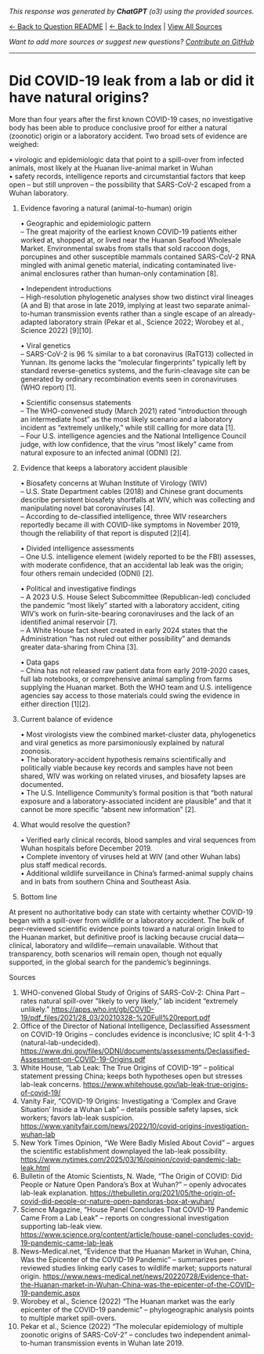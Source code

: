 <!-- 
Generated by: chatgpt
Model: o3
Prompt type: sources
Generated at: 2025-06-13T09:28:18.612494
-->

*This response was generated by **ChatGPT** (o3) using the provided sources.*

[← Back to Question README](README.md) | [← Back to Index](../README.md) | [View All Sources](../allsources.md)

*Want to add more sources or suggest new questions? [Contribute on GitHub](https://github.com/justinwest/SuggestedSources)*

---

# Did COVID-19 leak from a lab or did it have natural origins?

More than four years after the first known COVID-19 cases, no investigative body has been able to produce conclusive proof for either a natural (zoonotic) origin or a laboratory accident.  Two broad sets of evidence are weighed:  

• virologic and epidemiologic data that point to a spill-over from infected animals, most likely at the Huanan live-animal market in Wuhan  
• safety records, intelligence reports and circumstantial factors that keep open – but still unproven – the possibility that SARS-CoV-2 escaped from a Wuhan laboratory.

1. Evidence favoring a natural (animal-to-human) origin  

   • Geographic and epidemiologic pattern  
     – The great majority of the earliest known COVID-19 patients either worked at, shopped at, or lived near the Huanan Seafood Wholesale Market. Environmental swabs from stalls that sold raccoon dogs, porcupines and other susceptible mammals contained SARS-CoV-2 RNA mingled with animal genetic material, indicating contaminated live-animal enclosures rather than human-only contamination [8].  
   
   • Independent introductions  
     – High-resolution phylogenetic analyses show two distinct viral lineages (A and B) that arose in late 2019, implying at least two separate animal-to-human transmission events rather than a single escape of an already-adapted laboratory strain (Pekar et al., Science 2022; Worobey et al., Science 2022) [9][10].  
   
   • Viral genetics  
     – SARS-CoV-2 is 96 % similar to a bat coronavirus (RaTG13) collected in Yunnan. Its genome lacks the “molecular fingerprints” typically left by standard reverse-genetics systems, and the furin-cleavage site can be generated by ordinary recombination events seen in coronaviruses (WHO report) [1].  

   • Scientific consensus statements  
     – The WHO-convened study (March 2021) rated “introduction through an intermediate host” as the most likely scenario and a laboratory incident as “extremely unlikely,” while still calling for more data [1].  
     – Four U.S. intelligence agencies and the National Intelligence Council judge, with low confidence, that the virus “most likely” came from natural exposure to an infected animal (ODNI) [2].

2. Evidence that keeps a laboratory accident plausible  

   • Biosafety concerns at Wuhan Institute of Virology (WIV)  
     – U.S. State Department cables (2018) and Chinese grant documents describe persistent biosafety shortfalls at WIV, which was collecting and manipulating novel bat coronaviruses [4].  
     – According to de-classified intelligence, three WIV researchers reportedly became ill with COVID-like symptoms in November 2019, though the reliability of that report is disputed [2][4].  

   • Divided intelligence assessments  
     – One U.S. intelligence element (widely reported to be the FBI) assesses, with moderate confidence, that an accidental lab leak was the origin; four others remain undecided (ODNI) [2].  
   
   • Political and investigative findings  
     – A 2023 U.S. House Select Subcommittee (Republican-led) concluded the pandemic “most likely” started with a laboratory accident, citing WIV’s work on furin-site-bearing coronaviruses and the lack of an identified animal reservoir [7].  
     – A White House fact sheet created in early 2024 states that the Administration “has not ruled out either possibility” and demands greater data-sharing from China [3].  

   • Data gaps  
     – China has not released raw patient data from early 2019-2020 cases, full lab notebooks, or comprehensive animal sampling from farms supplying the Huanan market.  Both the WHO team and U.S. intelligence agencies say access to those materials could swing the evidence in either direction [1][2].

3. Current balance of evidence  

   • Most virologists view the combined market-cluster data, phylogenetics and viral genetics as more parsimoniously explained by natural zoonosis.  
   • The laboratory-accident hypothesis remains scientifically and politically viable because key records and samples have not been shared, WIV was working on related viruses, and biosafety lapses are documented.  
   • The U.S. Intelligence Community’s formal position is that “both natural exposure and a laboratory-associated incident are plausible” and that it cannot be more specific “absent new information” [2].  

4. What would resolve the question?  

   • Verified early clinical records, blood samples and viral sequences from Wuhan hospitals before December 2019.  
   • Complete inventory of viruses held at WIV (and other Wuhan labs) plus staff medical records.  
   • Additional wildlife surveillance in China’s farmed-animal supply chains and in bats from southern China and Southeast Asia.  

5. Bottom line  

At present no authoritative body can state with certainty whether COVID-19 began with a spill-over from wildlife or a laboratory accident.  The bulk of peer-reviewed scientific evidence points toward a natural origin linked to the Huanan market, but definitive proof is lacking because crucial data—clinical, laboratory and wildlife—remain unavailable.  Without that transparency, both scenarios will remain open, though not equally supported, in the global search for the pandemic’s beginnings.

Sources  
1. WHO-convened Global Study of Origins of SARS-CoV-2: China Part – rates natural spill-over “likely to very likely,” lab incident “extremely unlikely.” https://apps.who.int/gb/COVID-19/pdf_files/2021/28_03/20210328-%20Full%20report.pdf  
2. Office of the Director of National Intelligence, Declassified Assessment on COVID-19 Origins – concludes evidence is inconclusive; IC split 4-1-3 (natural-lab-undecided). https://www.dni.gov/files/ODNI/documents/assessments/Declassified-Assessment-on-COVID-19-Origins.pdf  
3. White House, “Lab Leak: The True Origins of COVID-19” – political statement pressing China; keeps both hypotheses open but stresses lab-leak concerns. https://www.whitehouse.gov/lab-leak-true-origins-of-covid-19/  
4. Vanity Fair, “COVID-19 Origins: Investigating a ‘Complex and Grave Situation’ Inside a Wuhan Lab” – details possible safety lapses, sick workers; favors lab-leak suspicion. https://www.vanityfair.com/news/2022/10/covid-origins-investigation-wuhan-lab  
5. New York Times Opinion, “We Were Badly Misled About Covid” – argues the scientific establishment downplayed the lab-leak possibility. https://www.nytimes.com/2025/03/16/opinion/covid-pandemic-lab-leak.html  
6. Bulletin of the Atomic Scientists, N. Wade, “The Origin of COVID: Did People or Nature Open Pandora’s Box at Wuhan?” – openly advocates lab-leak explanation. https://thebulletin.org/2021/05/the-origin-of-covid-did-people-or-nature-open-pandoras-box-at-wuhan/  
7. Science Magazine, “House Panel Concludes That COVID-19 Pandemic Came From a Lab Leak” – reports on congressional investigation supporting lab-leak view. https://www.science.org/content/article/house-panel-concludes-covid-19-pandemic-came-lab-leak  
8. News-Medical.net, “Evidence that the Huanan Market in Wuhan, China, Was the Epicenter of the COVID-19 Pandemic” – summarizes peer-reviewed studies linking early cases to wildlife market; supports natural origin. https://www.news-medical.net/news/20220728/Evidence-that-the-Huanan-market-in-Wuhan-China-was-the-epicenter-of-the-COVID-19-pandemic.aspx  
9. Worobey et al., Science (2022) “The Huanan market was the early epicenter of the COVID-19 pandemic” – phylogeographic analysis points to multiple market spill-overs.  
10. Pekar et al., Science (2022) “The molecular epidemiology of multiple zoonotic origins of SARS-CoV-2” – concludes two independent animal-to-human transmission events in Wuhan late 2019.